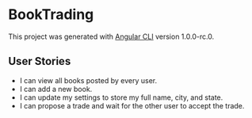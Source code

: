 # BookTrading

This project was generated with [Angular CLI](https://github.com/angular/angular-cli) version 1.0.0-rc.0.

## User Stories

- I can view all books posted by every user.
- I can add a new book.
- I can update my settings to store my full name, city, and state.
- I can propose a trade and wait for the other user to accept the trade.

